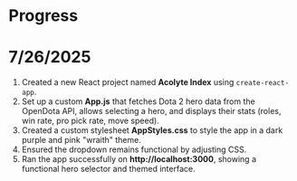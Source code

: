 # Progress

# 7/26/2025

1. Created a new React project named **Acolyte Index** using `create-react-app`.
2. Set up a custom **App.js** that fetches Dota 2 hero data from the OpenDota API, allows selecting a hero, and displays their stats (roles, win rate, pro pick rate, move speed).
3. Created a custom stylesheet **AppStyles.css** to style the app in a dark purple and pink "wraith" theme.
4. Ensured the dropdown remains functional by adjusting CSS.
5. Ran the app successfully on **http://localhost:3000**, showing a functional hero selector and themed interface.
